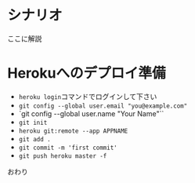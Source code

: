 # シナリオ

ここに解説

# Herokuへのデプロイ準備

* `heroku login`コマンドでログインして下さい
* `git config --global user.email "you@example.com"`
* `git config --global user.name "Your Name"``
* `git init`
* `heroku git:remote --app APPNAME`
* `git add .`
* `git commit -m 'first commit'`
* `git push heroku master -f`

おわり
